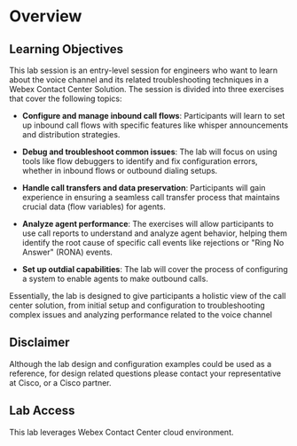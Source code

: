 # Overview

## Learning Objectives

This lab session is an entry-level session for engineers who want to learn about the voice channel and its related troubleshooting techniques in a Webex Contact Center Solution. The session is divided into three exercises that cover the following topics:

- **Configure and manage inbound call flows**: Participants will learn to set up inbound call flows with specific features like whisper announcements and distribution strategies.

- **Debug and troubleshoot common issues**: The lab will focus on using tools like flow debuggers to identify and fix configuration errors, whether in inbound flows or outbound dialing setups.

- **Handle call transfers and data preservation**: Participants will gain experience in ensuring a seamless call transfer process that maintains crucial data (flow variables) for agents.

- **Analyze agent performance**: The exercises will allow participants to use call reports to understand and analyze agent behavior, helping them identify the root cause of specific call events like rejections or "Ring No Answer" (RONA) events.

- **Set up outdial capabilities**: The lab will cover the process of configuring a system to enable agents to make outbound calls.

Essentially, the lab is designed to give participants a holistic view of the call center solution, from initial setup and configuration to troubleshooting complex issues and analyzing performance related to the voice channel

## Disclaimer

Although the lab design and configuration examples could be used as a reference, for design related questions please contact your representative at Cisco, or a Cisco partner.

## Lab Access

This lab leverages Webex Contact Center cloud environment.

